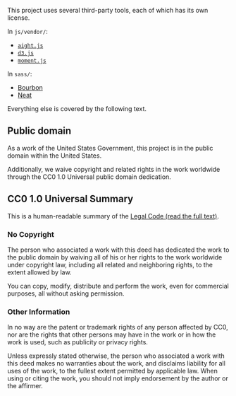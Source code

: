 This project uses several third-party tools, each of which has its own license.

In `js/vendor/`:

* [`aight.js`](https://github.com/shawnbot/aight/blob/73a5bce48e0c4a15deca17767278c437afa548b0/LICENSE)
* [`d3.js`](https://github.com/mbostock/d3/blob/4e4709ce47d5c9406290dc2a467cef08002fc9b7/LICENSEhttps://github.com/mbostock/d3/blob/master/LICENSE)
* [`moment.js`](https://github.com/moment/moment/blob/78a53b8cb53e967c6dac2e7325e18da2a472fc2d/LICENSE)

In `sass/`:

* [Bourbon](https://github.com/thoughtbot/bourbon/blob/9d89e3f5af10ee39bfccb7be15b147448c670825/LICENSE.md)
* [Neat](https://github.com/thoughtbot/neat/blob/ba9c78933a7d18e0e6aa3bcf035c486a04b8c8a6/LICENSE.md)

Everything else is covered by the following text.

## Public domain

As a work of the United States Government, this project is in the
public domain within the United States.

Additionally, we waive copyright and related rights in the work
worldwide through the CC0 1.0 Universal public domain dedication.

## CC0 1.0 Universal Summary

This is a human-readable summary of the [Legal Code (read the full text)](https://creativecommons.org/publicdomain/zero/1.0/legalcode).

### No Copyright

The person who associated a work with this deed has dedicated the work to
the public domain by waiving all of his or her rights to the work worldwide
under copyright law, including all related and neighboring rights, to the
extent allowed by law.

You can copy, modify, distribute and perform the work, even for commercial
purposes, all without asking permission.

### Other Information

In no way are the patent or trademark rights of any person affected by CC0,
nor are the rights that other persons may have in the work or in how the
work is used, such as publicity or privacy rights.

Unless expressly stated otherwise, the person who associated a work with
this deed makes no warranties about the work, and disclaims liability for
all uses of the work, to the fullest extent permitted by applicable law.
When using or citing the work, you should not imply endorsement by the
author or the affirmer.
